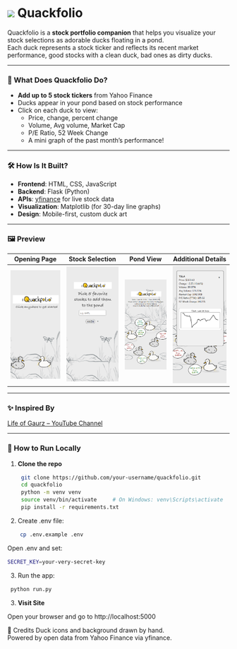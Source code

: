 <h1>
  <img src="https://www.thiings.co/_next/image?url=https%3A%2F%2Flftz25oez4aqbxpq.public.blob.vercel-storage.com%2Fimage-Jx48f8Wr7UdZla7hCMTfodBv61PiKB.png&w=2048&q=75" width="100"/>
  Quackfolio
</h1>



Quackfolio is a **stock portfolio companion** that helps you visualize your stock selections as adorable ducks floating in a pond.  
Each duck represents a stock ticker and reflects its recent market performance, good stocks with a clean duck, bad ones as dirty ducks.

---

### 🧠 What Does Quackfolio Do?

- **Add up to 5 stock tickers** from Yahoo Finance
- Ducks appear in your pond based on stock performance
- Click on each duck to view:
  - Price, change, percent change
  - Volume, Avg volume, Market Cap
  - P/E Ratio, 52 Week Change
  - A mini graph of the past month’s performance!

---

### 🛠️ How Is It Built?

- **Frontend**: HTML, CSS, JavaScript  
- **Backend**: Flask (Python)
- **APIs**: [yfinance](https://pypi.org/project/yfinance/) for live stock data  
- **Visualization**: Matplotlib (for 30-day line graphs)  
- **Design**: Mobile-first, custom duck art

---

### 🖼️ Preview

| Opening Page | Stock Selection | Pond View | Additional Details |
|----------------|--------------------|-------------|-------------|
| ![1](app/static/images/preview1.png) | ![2](app/static/images/preview2.png) | ![3](app/static/images/preview3.png) | ![4](app/static/images/preview4.png) |

---

### ✨ Inspired By

[Life of Gaurz – YouTube Channel](https://www.youtube.com/@lifeofgaurz/featured)

---

### 🚀 How to Run Locally

1. **Clone the repo**
   ```bash
    git clone https://github.com/your-username/quackfolio.git
    cd quackfolio
    python -m venv venv
    source venv/bin/activate     # On Windows: venv\Scripts\activate 
    pip install -r requirements.txt
    ```

2. Create .env file:
```bash
    cp .env.example .env
```
Open .env and set:
```bash
SECRET_KEY=your-very-secret-key

```
3. Run the app:

```bash
 python run.py
```

3. **Visit Site**

Open your browser and go to http://localhost:5000


🧡 Credits
Duck icons and background drawn by hand.  
Powered by open data from Yahoo Finance via yfinance.


